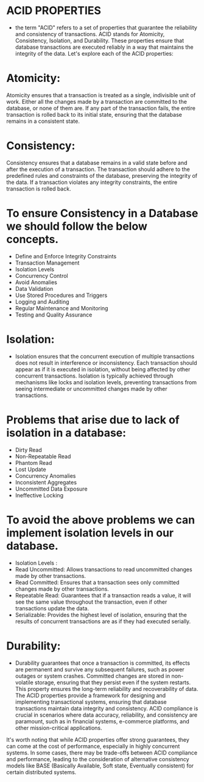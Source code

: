# ACID PROPERTIES
* the term "ACID" refers to a set of properties that guarantee the reliability and consistency of transactions. ACID stands for Atomicity, Consistency, Isolation, and Durability. These properties ensure that database transactions are executed reliably in a way that maintains the integrity of the data. Let's explore each of the ACID properties:
# Atomicity:
Atomicity ensures that a transaction is treated as a single, indivisible unit of work. Either all the changes made by a transaction are committed to the database, or none of them are. If any part of the transaction fails, the entire transaction is rolled back to its initial state, ensuring that the database remains in a consistent state.
# Consistency:
Consistency ensures that a database remains in a valid state before and after the execution of a transaction. The transaction should adhere to the predefined rules and constraints of the database, preserving the integrity of the data. If a transaction violates any integrity constraints, the entire transaction is rolled back.
#  To ensure Consistency in a Database we should follow the below concepts.
* Define and Enforce Integrity Constraints
* Transaction Management
* Isolation Levels
* Concurrency Control
* Avoid Anomalies
* Data Validation
* Use Stored Procedures and Triggers
* Logging and Auditing
* Regular Maintenance and Monitoring
* Testing and Quality Assurance
# Isolation:
* Isolation ensures that the concurrent execution of multiple transactions does not result in interference or inconsistency. Each transaction should appear as if it is executed in isolation, without being affected by other concurrent transactions. Isolation is typically achieved through mechanisms like locks and isolation levels, preventing transactions from seeing intermediate or uncommitted changes made by other transactions.
#  Problems that arise due to lack of isolation in a database:
* Dirty Read
* Non-Repeatable Read
* Phantom Read
* Lost Update
* Concurrency Anomalies
* Inconsistent Aggregates
* Uncommitted Data Exposure
* Ineffective Locking
# To avoid the above problems we can implement isolation levels in our database.
* Isolation Levels :
* Read Uncommitted: Allows transactions to read uncommitted changes made by other transactions.
* Read Committed: Ensures that a transaction sees only committed changes made by other transactions.
* Repeatable Read: Guarantees that if a transaction reads a value, it will see the same value throughout the transaction, even if other transactions update the data.
* Serializable: Provides the highest level of isolation, ensuring that the results of concurrent transactions are as if they had executed serially.
# Durability:
* Durability guarantees that once a transaction is committed, its effects are permanent and survive any subsequent failures, such as power outages or system crashes. Committed changes are stored in non-volatile storage, ensuring that they persist even if the system restarts. This property ensures the long-term reliability and recoverability of data.
The ACID properties provide a framework for designing and implementing transactional systems, ensuring that database transactions maintain data integrity and consistency. ACID compliance is crucial in scenarios where data accuracy, reliability, and consistency are paramount, such as in financial systems, e-commerce platforms, and other mission-critical applications.

It's worth noting that while ACID properties offer strong guarantees, they can come at the cost of performance, especially in highly concurrent systems. In some cases, there may be trade-offs between ACID compliance and performance, leading to the consideration of alternative consistency models like BASE (Basically Available, Soft state, Eventually consistent) for certain distributed systems.
